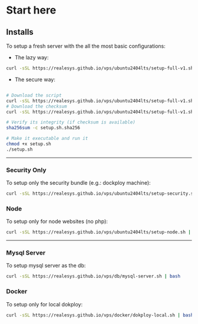 # Start here

## Installs
To setup a fresh server with the all the most basic configurations:

- The lazy way:
```bash
curl -sSL https://realesys.github.io/vps/ubuntu2404lts/setup-full-v1.sh | bash
```
- The secure way:
```bash

# Download the script 
curl -sSL https://realesys.github.io/vps/ubuntu2404lts/setup-full-v1.sh -o setup.sh
# Download the checksum 
curl -sSL https://realesys.github.io/vps/ubuntu2404lts/setup-full-v1.sh.sha256 -o setup.sh.sha256

# Verify its integrity (if checksum is available)
sha256sum -c setup.sh.sha256

# Make it executable and run it
chmod +x setup.sh
./setup.sh
```

---

### Security Only
To setup only the security bundle (e.g.: dockploy machine): 
```bash 
curl -sSL https://realesys.github.io/vps/ubuntu2404lts/setup-security.sh | bash
```

### Node

To setup only for node websites (no php):
```bash
curl -sSL https://realesys.github.io/vps/ubuntu2404lts/setup-node.sh | bash
```

---

### Mysql Server 

To setup mysql server as the db:
```bash
curl -sSL https://realesys.github.io/vps/db/mysql-server.sh | bash
```

### Docker

To setup only for local dokploy:
```bash
curl -sSL https://realesys.github.io/vps/docker/dokploy-local.sh | bash -- -s --advertise-addr "YOUR-LAN-IP-ADDR"
```

